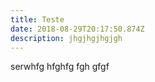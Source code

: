 ```yaml
---
title: Teste
date: 2018-08-29T20:17:50.874Z
description: jhgjhgjhgjgh
---
```

serwhfg hfghfg fgh gfgf
